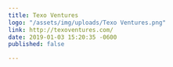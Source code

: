 ```yaml
---
title: Texo Ventures
logo: "/assets/img/uploads/Texo Ventures.png"
link: http://texoventures.com/
date: 2019-01-03 15:20:35 -0600
published: false

---
```

